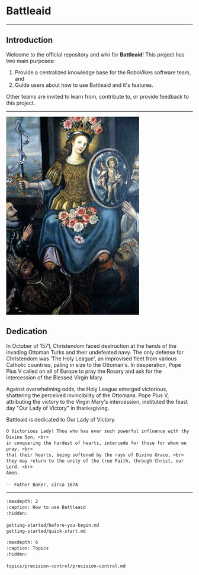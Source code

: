 
# Battleaid

<hr>

## Introduction

Welcome to the official repository and wiki for **Battleaid**! This project has two main purposes:

1. Provide a centralized knowledge base for the RoboVikes software team, and  
2. Guide users about how to use Battleaid and it's features.

Other teams are invited to learn from, contribute to, or provide feedback to this project.  

<hr>

<div class="sidebar">
   <p><img src="./_static/images/our-lady-of-victory.jpg" /></p>
</div>

## Dedication

In October of 1571, Christendom faced destruction at the hands of the invading Ottoman Turks and their undefeated navy.  The only defense for Christendom was 'The Holy League', an improvised fleet from various Catholic countries, paling in size to the Ottoman's.  In desperation, Pope Pius V called on all of Europe to pray the Rosary and ask for the intercession of the Blessed Virgin Mary.  

Against overwhelming odds, the Holy League emerged victorious, shattering the perceived invincibility of the Ottomans.  Pope Pius V, attributing the victory to the Virgin Mary's intercession, instituted the feast day "Our Lady of Victory" in thanksgiving.

Battleaid is dedicated to Our Lady of Victory.

```{admonition} Prayer
O Victorious Lady! Thou who has ever such powerful influence with thy Divine Son, <br>
in conquering the hardest of hearts, intercede for those for whom we pray, <br>
that their hearts, being softened by the rays of Divine Grace, <br>
they may return to the unity of the true Faith, through Christ, our Lord. <br>
Amen.

-- Father Baker, circa 1874
```

<hr>

```{toctree}
:maxdepth: 2
:caption: How to use Battleaid
:hidden:

getting-started/before-you-begin.md
getting-started/quick-start.md
```

```{toctree}
:maxdepth: 6
:caption: Topics
:hidden:

topics/precision-control/precision-control.md
```